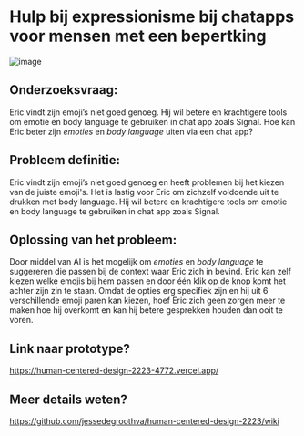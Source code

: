 # Hulp bij expressionisme bij chatapps voor mensen met een bepertking

![image](https://github.com/jessedegroothva/human-centered-design-2223/assets/90199203/2a594571-0134-4cb9-94a9-db0aa0b006e9)

## Onderzoeksvraag: 
Eric vindt zijn emoji’s niet goed genoeg. Hij wil betere en krachtigere tools om emotie en body language te gebruiken in chat app zoals Signal. Hoe kan Eric beter zijn _emoties_ en _body language_ uiten via een chat app?

## Probleem definitie: 
Eric vindt zijn emoji’s niet goed genoeg en heeft problemen bij het kiezen van de juiste emoji's. Het is lastig voor Eric om zichzelf voldoende uit te drukken met body language. Hij wil betere en krachtigere tools om emotie en body language te gebruiken in chat app zoals Signal.

## Oplossing van het probleem: 
Door middel van AI is het mogelijk om _emoties_ en _body language_ te suggereren die passen bij de context waar Eric zich in bevind. Eric kan zelf kiezen welke emojis bij hem passen en door één klik op de knop komt het achter zijn zin te staan. Omdat de opties erg specifiek zijn en hij uit 6 verschillende emoji paren kan kiezen, hoef Eric zich geen zorgen meer te maken hoe hij overkomt en kan hij betere gesprekken houden dan ooit te voren.

## Link naar prototype?
https://human-centered-design-2223-4772.vercel.app/

## Meer details weten?
https://github.com/jessedegroothva/human-centered-design-2223/wiki
